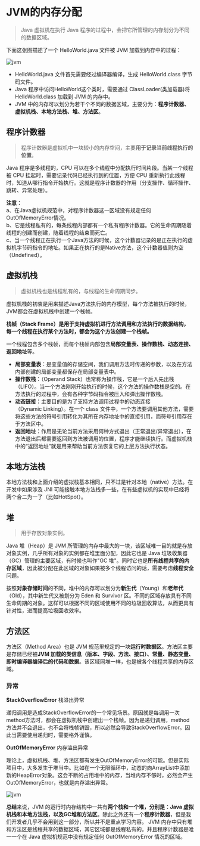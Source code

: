 # JVM的内存分配

> Java 虚拟机在执行 Java 程序的过程中，会把它所管理的内存划分为不同的数据区域。

下面这张图描述了一个 HelloWorld.java 文件被 JVM 加载到内存中的过程：

![jvm](https://img.upyun.zzming.cn/android/jvm_fp.png)

* HelloWorld.java 文件首先需要经过编译器编译，生成 HelloWorld.class 字节码文件。  
* Java 程序中访问HelloWorld这个类时，需要通过 ClassLoader(类加载器)将HelloWorld.class 加载到 JVM 的内存中。  
* JVM 中的内存可以划分为若干个不同的数据区域，主要分为：**程序计数器、虚拟机栈、本地方法栈、堆、方法区**。  

## 程序计数器

> 程序计数器是虚拟机中一块较小的内存空间，主要**用于记录当前线程执行的位置**。

Java 程序是多线程的，CPU 可以在多个线程中分配执行时间片段。当某一个线程被 CPU 挂起时，需要记录代码已经执行到的位置，方便 CPU 重新执行此线程时，知道从哪行指令开始执行。这就是程序计数器的作用（分支操作、循环操作、跳转、异常处理）。

**注意：**  
a、在Java虚拟机规范中，对程序计数器这一区域没有规定任何OutOfMemoryError情况。  
b、它是线程私有的，每条线程内部都有一个私有程序计数器。它的生命周期随着线程的创建而创建，随着线程的结束而死亡。  
c、当一个线程正在执行一个Java方法的时候，这个计数器记录的是正在执行的虚拟机字节码指令的地址。如果正在执行的是Native方法，这个计数器值则为空（Undefined）。  

## 虚拟机栈

> 虚拟机栈也是线程私有的，与线程的生命周期同步。

虚拟机栈的初衷是用来描述Java方法执行的内存模型，每个方法被执行的时候，JVM都会在虚拟机栈中创建一个栈帧。

**栈帧（Stack Frame）是用于支持虚拟机进行方法调用和方法执行的数据结构，每一个线程在执行某个方法时，都会为这个方法创建一个栈帧。**  

一个线程包含多个栈帧，而每个栈帧内部包含**局部变量表、操作数栈、动态连接、返回地址**等。  

* **局部变量表**：是变量值的存储空间，我们调用方法时传递的参数，以及在方法内部创建的局部变量都保存在局部变量表中。  
* **操作数栈**：（Operand Stack）也常称为操作栈，它是一个后入先出栈（LIFO）。当一个方法刚刚开始执行的时候，这个方法的操作数栈是空的。在方法执行的过程中，会有各种字节码指令被压入和弹出操作数栈。  
* **动态链接**：主要目的是为了支持方法调用过程中的动态连接（Dynamic Linking）。在一个 class 文件中，一个方法要调用其他方法，需要将这些方法的符号引用转化为其所在内存地址中的直接引用，而符号引用存在于方法区中。  
* **返回地址**：作用是无论当前方法采用何种方式退出（正常退出/异常退出），在方法退出后都需要返回到方法被调用的位置，程序才能继续执行。而虚拟机栈中的“返回地址”就是用来帮助当前方法恢复它的上层方法执行状态。

## 本地方法栈

本地方法栈和上面介绍的虚拟栈基本相同，只不过是针对本地（native）方法。在开发中如果涉及 JNI 可能接触本地方法栈多一些，在有些虚拟机的实现中已经将两个合二为一了（比如HotSpot）。

## 堆

> 用于存放对象实例。

Java 堆（Heap）是 JVM 所管理的内存中最大的一块，该区域唯一目的就是存放对象实例，几乎所有对象的实例都在堆里面分配，因此它也是 Java 垃圾收集器（GC）管理的主要区域，有时候也叫作"GC 堆"。同时它也是**所有线程共享的内存区域**，因此被分配在此区域的对象如果被多个线程访问的话，需要考虑**线程安全**问题。

按照**对象存储时间**的不同，堆中的内存可以划分为**新生代**（Young）和**老年代**（Old），其中新生代又被划分为 Eden 和 Survivor 区。不同的区域存放具有不同生命周期的对象。这样可以根据不同的区域使用不同的垃圾回收算法，从而更具有针对性，进而提高垃圾回收效率。

## 方法区

方法区（Method Area）也是 JVM 规范里规定的一块**运行时数据区**。方法区主要是存储已经被**JVM 加载的类信息（版本、字段、方法、接口）、常量、静态变量、即时编译器编译后的代码和数据**。该区域同堆一样，也是被各个线程共享的内存区域。

### 异常

**StackOverflowError** 栈溢出异常

递归调用是造成StackOverflowError的一个常见场景。原因就是每调用一次method方法时，都会在虚拟机栈中创建出一个栈帧。因为是递归调用，method方法并不会退出，也不会将栈帧销毁，所以必然会导致StackOverflowError。因此当需要使用递归时，需要格外谨慎。

**OutOfMemoryError** 内存溢出异常

理论上，虚拟机栈、堆、方法区都有发生OutOfMemoryError的可能。但是实际项目中，大多发生于堆当中。比如在一个无限循环中，动态的向ArrayList中添加新的HeapError对象。这会不断的占用堆中的内存，当堆内存不够时，必然会产生OutOfMemoryError，也就是内存溢出异常。

![jvm](https://img.upyun.zzming.cn/android/jvm_ing.png)

**总结**来说，JVM 的运行时内存结构中一共有**两个栈和一个堆，分别是：Java 虚拟机栈和本地方法栈，以及GC堆和方法区**。除此之外还有一个**程序计数器**，但是我们开发者几乎不会用到这一部分，所以并不是重点学习内容。 JVM 内存中只有堆和方法区是线程共享的数据区域，其它区域都是线程私有的。并且程序计数器是唯一一个在 Java 虚拟机规范中没有规定任何 OutOfMemoryError 情况的区域。
